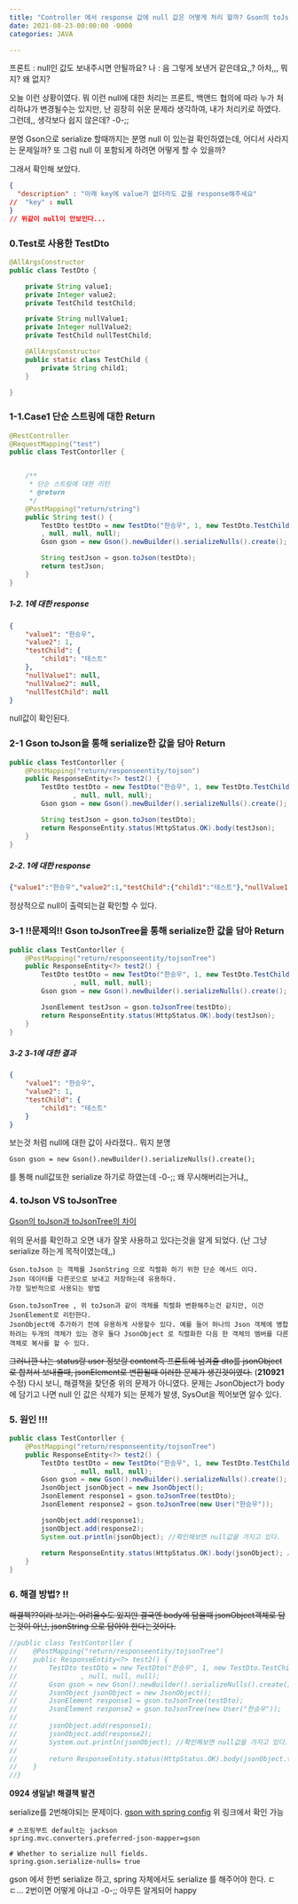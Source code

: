 ```yaml
---
title: "Controller 에서 response 값에 null 값은 어떻게 처리 할까? Gson의 toJson & toJsonTree"
date: 2021-08-23-00:00:00 -0000
categories: JAVA

---
```


프론트 : null인 값도 보내주시면 안될까요?
나 : 음 그렇게 보낸거 같은데요,,? 아차,,, 뭐지? 왜 없지?

오늘 이런 상황이였다. 뭐 이런 null에 대한 처리는 프론트, 백앤드 협의에 따라 누가 처리하냐가 변경될수는 있지만, 난 굉장히 쉬운 문제라 생각하여, 내가 처리키로 하였다.
그런데,, 생각보다 쉽지 않은데? -0-;; 

분명 Gson으로 serialize 할때까지는 분명 null 이 있는걸 확인하였는데, 어디서 사라지는 문제일까? 또 그럼 null 이 포함되게 하려면 어떻게 할 수 있을까?

그래서 확인해 보았다.

```json
{
  "description" : "아래 key에 value가 없더라도 값을 response해주세요"
//  "key" : null
}
// 위같이 null이 안보인다...
```


### 0.Test로 사용한 TestDto
```java
@AllArgsConstructor
public class TestDto {

    private String value1;
    private Integer value2;
    private TestChild testChild;

    private String nullValue1;
    private Integer nullValue2;
    private TestChild nullTestChild;

    @AllArgsConstructor
    public static class TestChild {
        private String child1;
    }

}
```

### 1-1.Case1 단순 스트링에 대한 Return

```java
@RestController
@RequestMapping("test")
public class TestContorller {


    /**
     * 단순 스트링에 대한 리턴
     * @return
     */
    @PostMapping("return/string")
    public String test() {
        TestDto testDto = new TestDto("한승우", 1, new TestDto.TestChild("테스트")
        , null, null, null);
        Gson gson = new Gson().newBuilder().serializeNulls().create();

        String testJson = gson.toJson(testDto);
        return testJson;
    }
}
```

##### 1-2. 1에 대한 response
```json
{
    "value1": "한승우",
    "value2": 1,
    "testChild": {
        "child1": "테스트"
    },
    "nullValue1": null,
    "nullValue2": null,
    "nullTestChild": null
}
```
null값이 확인된다.

### 2-1 Gson toJson을 통해 serialize한 값을 담아 Return

```java
public class TestContorller {
    @PostMapping("return/responseentity/tojson")
    public ResponseEntity<?> test2() {
        TestDto testDto = new TestDto("한승우", 1, new TestDto.TestChild("테스트")
                , null, null, null);
        Gson gson = new Gson().newBuilder().serializeNulls().create();

        String testJson = gson.toJson(testDto);
        return ResponseEntity.status(HttpStatus.OK).body(testJson);
    }
}
```

##### 2-2. 1에 대한 response
```json
{"value1":"한승우","value2":1,"testChild":{"child1":"테스트"},"nullValue1":null,"nullValue2":null,"nullTestChild":null}
```

정상적으로 null이 출력되는걸 확인할 수 있다.


### 3-1 !!문제의!! Gson toJsonTree을 통해 serialize한 값을 담아 Return
```java
public class TestContorller {
    @PostMapping("return/responseentity/tojsonTree")
    public ResponseEntity<?> test2() {
        TestDto testDto = new TestDto("한승우", 1, new TestDto.TestChild("테스트")
                , null, null, null);
        Gson gson = new Gson().newBuilder().serializeNulls().create();

        JsonElement testJson = gson.toJsonTree(testDto);
        return ResponseEntity.status(HttpStatus.OK).body(testJson);
    }
}
```

##### 3-2  3-1에 대한 결과
```json
{
    "value1": "한승우",
    "value2": 1,
    "testChild": {
        "child1": "테스트"
    }
}
```

보는것 처럼 null에 대한 값이 사라졌다.. 뭐지 분명
```text
Gson gson = new Gson().newBuilder().serializeNulls().create(); 
```
를 통해 null값또한 serialize 하기로 하였는데 -0-;; 왜 무시해버리는거냐,,

### 4. toJson VS toJsonTree

[Gson의 toJson과 toJsonTree의 차이](https://github.com/google/gson/issues/1805)

위의 문서를 확인하고 오면 내가 잘못 사용하고 있다는것을 알게 되었다. (난 그냥 serialize 하는게 목적이였는데,,)

```text
Gson.toJson 는 객체를 JsonString 으로 직렬화 하기 위한 단순 메서드 이다. 
Json 데이터를 다른곳으로 보내고 저장하는데 유용하다.
가장 일반적으로 사용되는 방법
```

```text
Gson.toJsonTree , 위 toJson과 같이 객체를 직렬화 변환해주는건 같지만, 이건 JsonElement로 리턴한다.
JsonObject에 추가하기 전에 유용하게 사용할수 있다. 예를 들어 하나의 Json 객체에 병합하려는 두개의 객체가 있는 경우 둘다 JsonObject 로 직렬화한 다음 한 객체의 멤버를 다른 객체로 복사를 할 수 있다.
```

~~그러니깐 나는 status랑 user 정보랑 content즉 프론트에 넘겨줄 dto를 jsonObject로 합쳐서 보내줄때, jsonElement로 변환될때 이러한 문제가 생긴것이였다.~~
(__210921__ 수정) 다시 보니, 해결책을 찾던중 위의 문제가 아니였다. 문제는 JsonObject가 body에 담기고 나면 null 인 값은 삭제가 되는 문제가 발생, 
SysOut을 찍어보면 알수 있다.


### 5. 원인 !!!
```java
public class TestContorller {
    @PostMapping("return/responseentity/tojsonTree")
    public ResponseEntity<?> test2() {
        TestDto testDto = new TestDto("한승우", 1, new TestDto.TestChild("테스트")
                , null, null, null);
        Gson gson = new Gson().newBuilder().serializeNulls().create();
        JsonObject jsonObject = new JsonObject();
        JsonElement response1 = gson.toJsonTree(testDto); 
        JsonElement response2 = gson.toJsonTree(new User("한승우"));

        jsonObject.add(response1);
        jsonObject.add(response2);
        System.out.println(jsonObject); //확인해보면 null값을 가지고 있다.
        
        return ResponseEntity.status(HttpStatus.OK).body(jsonObject); // 결국 여기서 문제가 발생
    }
}
```

### 6. 해결 방법? !!

~~해결책??이라 보기는 어려울수도 있지만 결국엔 body에 담을때 jsonObject객체로 담는것이 아닌, jsonString 으로 담아야 한다는것이다.~~

```java
//public class TestContorller {
//    @PostMapping("return/responseentity/tojsonTree")
//    public ResponseEntity<?> test2() {
//        TestDto testDto = new TestDto("한승우", 1, new TestDto.TestChild("테스트")
//                , null, null, null);
//        Gson gson = new Gson().newBuilder().serializeNulls().create();
//        JsonObject jsonObject = new JsonObject();
//        JsonElement response1 = gson.toJsonTree(testDto); 
//        JsonElement response2 = gson.toJsonTree(new User("한승우"));
//
//        jsonObject.add(response1);
//        jsonObject.add(response2);
//        System.out.println(jsonObject); //확인해보면 null값을 가지고 있다.
//        
//        return ResponseEntity.status(HttpStatus.OK).body(jsonObject.toString); // 이 부분 확인!
//    }
//}
```
__0924 생일날! 해결책 발견__

serialize를 2번해야되는 문제이다.
[gson with spring config](https://www.javadevjournal.com/spring-boot/gson-with-spring-boot/)
위 링크에서 확인 가능

```properties
# 스프링부트 default는 jackson
spring.mvc.converters.preferred-json-mapper=gson

# Whether to serialize null fields.
spring.gson.serialize-nulls= true
```

gson 에서 한번 serialize 하고, spring 자체에서도 serialize 를 해주어야 한다. ㄷㄷ... 2번이면 어떻게 아냐고 -0-;; 아무튼 알게되어 happy 

